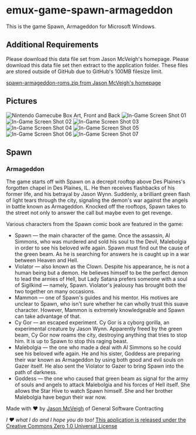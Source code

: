 # emux-game-spawn-armageddon
This is the game Spawn, Armageddon for Microsoft Windows.

## Additional Requirements
Please download this data file set from Jason McVeigh's homepage. Please download this data file set then extract to the application folder. These files are stored outside of GitHub due to GitHub's 100MB filesize limit.

[spawn-armageddon-roms.zip from Jason McVeigh's homepage](http://jmcveigh.gsc-orillia.org/downloads/spawn-armageddon-roms.zip)

## Pictures
![Nintendo Gamecube Box Art, Front and Back](http://i.imgur.com/ZMclJCV.jpg)
![In-Game Screen Shot 01](http://i.imgur.com/YmtU2MD.png)
![In-Game Screen Shot 02](http://i.imgur.com/jcPMqpF.png)
![In-Game Screen Shot 03](http://i.imgur.com/mkUvWgo.png)
![In-Game Screen Shot 04](http://i.imgur.com/BE1Da9i.png)
![In-Game Screen Shot 05](http://i.imgur.com/Nf6TGQF.jpg)
![In-Game Screen Shot 06](http://i.imgur.com/UL7arWg.jpg)
![In-Game Screen Shot 07](http://i.imgur.com/9u0lxy3.jpg)

## Spawn
### Armageddon

The game starts off with Spawn on a decrepit rooftop above Des Plaines's forgotten chapel in Des Plaines, IL. He then receives flashbacks of his former life, and his betrayal by Jason Wynn. Suddenly, a brilliant green flash of light tears through the city, signaling the demon's war against the angels in battle known as Armageddon. Knocked off the rooftops, Spawn takes to the street not only to answer the call but maybe even to get revenge.

Various characters from the Spawn comic book are featured in the game:

- Spawn — the main character of the game. Once the assassin, Al Simmons, who was murdered and sold his soul to the Devil, Malebolgia in order to see his beloved wife again. Spawn must find out the cause of the green beam. As he is searching for answers he is caught up in a war between Heaven and Hell.
- Violator — also known as the Clown. Despite his appearance, he is not a human being but a demon. He believes himself to be the perfect demon to lead the armies of Hell, but Lady Satana prefers someone with a soul of Sigilkind — namely, Spawn. Violator's jealousy has brought both the two together on many occasions.
- Mammon — one of Spawn's guides and his mentor. His motives are unclear to Spawn, who isn't sure whether he can wholly trust this suave character. However, Mammon is extremely knowledgeable and Spawn can take advantage of that.
- Cy Gor — an escaped experiment. Cy Gor is a cyborg gorilla, an experimental creature by Jason Wynn. Apparently freed by the green beam, Cy Gor now roams the city, destroying anything that tries to stop him. It is up to Spawn to stop this raging beast.
- Malebolgia — the one who made a deal with Al Simmons so he could see his beloved wife again. He and his sister, Goddess are preparing their war known as Armageddon by using both good and evil souls on Gazer itself. He also sent the Violator to Gazer to bring Spawn into the path of darkness.
- Goddess — the one who caused that green beam as signal for the army of souls and angels to attack Malebolgia and his forces of Hell itself. She allows the Star Hive to watch Spawn himself. She and her brother Malebolgia have begun their war now.

Made with ♥ by [Jason McVeigh](mailto:jmcveigh@outlook.com) of General Software Contracting

_I ♥ what I do and I hope you do too!_
[This application is released under the Creative Commons Zero 1.0 Universal License](https://creativecommons.org/publicdomain/zero/1.0/)
